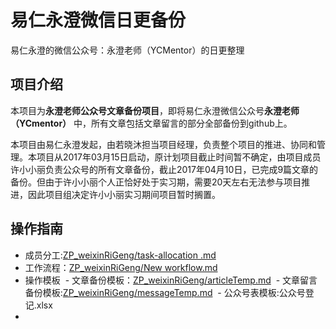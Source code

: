 # 易仁永澄微信日更备份
易仁永澄的微信公众号：永澄老师（YCMentor）的日更整理

## 项目介绍

本项目为**永澄老师公众号文章备份项目**，即将易仁永澄微信公众号**永澄老师（YCmentor）** 中，所有文章包括文章留言的部分全部备份到github上。

本项目由易仁永澄发起，由若晓沐担当项目经理，负责整个项目的推进、协同和管理。本项目从2017年03月15日启动，原计划项目截止时间暂不确定，由项目成员许小小丽负责公众号的所有文章备份，截止2017年04月10日，已完成9篇文章的备份。但由于许小小丽个人正恰好处于实习期，需要20天左右无法参与项目推进，因此项目组决定许小小丽实习期间项目暂时搁置。

## 操作指南

- 成员分工:[ZP_weixinRiGeng/task-allocation .md](https://github.com/runwithcc/ZP_weixinRiGeng/blob/master/task-allocation%20.md)
- 工作流程：[ZP_weixinRiGeng/New workflow.md](https://github.com/runwithcc/ZP_weixinRiGeng/blob/master/New%20workflow.md)
- 操作模板
  - 文章备份模板：[ZP_weixinRiGeng/articleTemp.md](https://github.com/runwithcc/ZP_weixinRiGeng/blob/master/articleTemp.md)
  - 文章留言备份模板:[ZP_weixinRiGeng/messageTemp.md](https://github.com/runwithcc/ZP_weixinRiGeng/blob/master/messageTemp.md)
  - 公众号表模板:公众号登记.xlsx
- 

